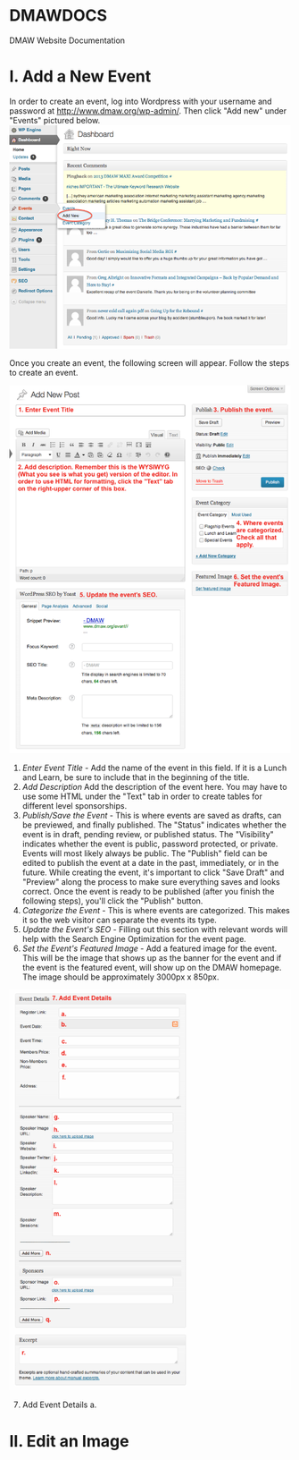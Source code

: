 DMAWDOCS
========

DMAW Website Documentation

# I. Add a New Event

In order to create an event, log into Wordpress with your username and password at http://www.dmaw.org/wp-admin/. Then click "Add new" under "Events" pictured below.
![](Add_Event_1.png)

Once you create an event, the following screen will appear. Follow the steps to create an event.

![](Add_Event_2.png)

1. *Enter Event Title* - Add the name of the event in this field. If it is a Lunch and Learn, be sure to include that in the beginning of the title.
2. *Add Description* Add the description of the event here. You may have to use some HTML under the "Text" tab in order to create tables for different level sponsorships.
3. *Publish/Save the Event* - This is where events are saved as drafts, can be previewed, and finally published. 
      The "Status" indicates whether the event is in draft, pending review, or published status.
      The "Visibility" indicates whether the event is public, password protected, or private. Events will most likely always be public.
      The "Publish" field can be edited to publish the event at a date in the past, immediately, or in the future.
      While creating the event, it's important to click "Save Draft" and "Preview" along the process to make sure everything saves and looks correct.
      Once the event is ready to be published (after you finish the following steps), you'll click the "Publish" button.
4. *Categorize the Event* - This is where events are categorized. This makes it so the web visitor can separate the events its type.
5. *Update the Event's SEO* - Filling out this section with relevant words will help with the Search Engine Optimization for the event page. 
6. *Set the Event's Featured Image* - Add a featured image for the event. This will be the image that shows up as the banner for the event and if the event is the featured event, will show up on the DMAW homepage. The image should be approximately 3000px x 850px.

![](Add_Event_3.png)

7. Add Event Details
      a.
# II. Edit an Image
